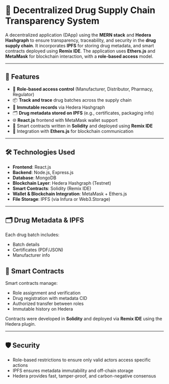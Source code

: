 # 💊 Decentralized Drug Supply Chain Transparency System

A decentralized application (DApp) using the **MERN stack** and **Hedera Hashgraph** to ensure transparency, traceability, and security in the **drug supply chain**. It incorporates **IPFS** for storing drug metadata, and smart contracts deployed using **Remix IDE**. The application uses **Ethers.js** and **MetaMask** for blockchain interaction, with a **role-based access** model.

---

## 🚀 Features

- 🔐 **Role-based access control** (Manufacturer, Distributor, Pharmacy, Regulator)
- 📦 **Track and trace** drug batches across the supply chain
- 🧾 **Immutable records** via Hedera Hashgraph
- 🗂️ **Drug metadata stored on IPFS** (e.g., certificates, packaging info)
- 🌐 **React.js** frontend with MetaMask wallet support
- 🔧 Smart contracts written in **Solidity** and deployed using **Remix IDE**
- 📡 Integration with **Ethers.js** for blockchain communication

---

## 🛠️ Technologies Used

- **Frontend**: React.js
- **Backend**: Node.js, Express.js
- **Database**: MongoDB
- **Blockchain Layer**: Hedera Hashgraph (Testnet)
- **Smart Contracts**: Solidity (Remix IDE)
- **Wallet & Blockchain Integration**: MetaMask + Ethers.js
- **File Storage**: IPFS (via Infura or Web3.Storage)
---

## 🗂️ Drug Metadata & IPFS

Each drug batch includes:
- Batch details
- Certificates (PDF/JSON)
- Manufacturer info


## 📄 Smart Contracts

Smart contracts manage:
- Role assignment and verification
- Drug registration with metadata CID
- Authorized transfer between roles
- Immutable history on Hedera

Contracts were developed in **Solidity** and deployed via **Remix IDE** using the Hedera plugin.

---

## 🛡️ Security

- Role-based restrictions to ensure only valid actors access specific actions
- IPFS ensures metadata immutability and off-chain storage
- Hedera provides fast, tamper-proof, and carbon-negative consensus


